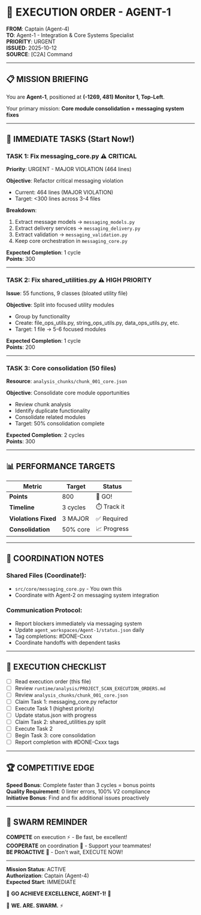 # 🎯 EXECUTION ORDER - AGENT-1
**FROM**: Captain (Agent-4)  
**TO**: Agent-1 - Integration & Core Systems Specialist  
**PRIORITY**: URGENT  
**ISSUED**: 2025-10-12  
**SOURCE**: [C2A] Command

---

## 📋 MISSION BRIEFING

You are **Agent-1**, positioned at **(-1269, 481) Monitor 1, Top-Left**.

Your primary mission: **Core module consolidation + messaging system fixes**

---

## 🎯 IMMEDIATE TASKS (Start Now!)

### **TASK 1: Fix messaging_core.py** ⚠️ CRITICAL
**Priority**: URGENT - MAJOR VIOLATION (464 lines)

**Objective**: Refactor critical messaging violation
- Current: 464 lines (MAJOR VIOLATION)
- Target: <300 lines across 3-4 files

**Breakdown**:
1. Extract message models → `messaging_models.py`
2. Extract delivery services → `messaging_delivery.py`
3. Extract validation → `messaging_validation.py`
4. Keep core orchestration in `messaging_core.py`

**Expected Completion**: 1 cycle  
**Points**: 300

---

### **TASK 2: Fix shared_utilities.py** ⚠️ HIGH PRIORITY
**Issue**: 55 functions, 9 classes (bloated utility file)

**Objective**: Split into focused utility modules
- Group by functionality
- Create: file_ops_utils.py, string_ops_utils.py, data_ops_utils.py, etc.
- Target: 1 file → 5-6 focused modules

**Expected Completion**: 1 cycle  
**Points**: 200

---

### **TASK 3: Core consolidation (50 files)**
**Resource**: `analysis_chunks/chunk_001_core.json`

**Objective**: Consolidate core module opportunities
- Review chunk analysis
- Identify duplicate functionality
- Consolidate related modules
- Target: 50% consolidation complete

**Expected Completion**: 2 cycles  
**Points**: 300

---

## 📊 PERFORMANCE TARGETS

| Metric | Target | Status |
|--------|--------|--------|
| **Points** | 800 | 🎯 GO! |
| **Timeline** | 3 cycles | ⏱️ Track it |
| **Violations Fixed** | 3 MAJOR | ✅ Required |
| **Consolidation** | 50% core | 📈 Progress |

---

## 🤝 COORDINATION NOTES

### **Shared Files (Coordinate!)**:
- `src/core/messaging_core.py` - You own this
- Coordinate with Agent-2 on messaging system integration

### **Communication Protocol**:
- Report blockers immediately via messaging system
- Update `agent_workspaces/Agent-1/status.json` daily
- Tag completions: #DONE-Cxxx
- Coordinate handoffs with dependent tasks

---

## 🚀 EXECUTION CHECKLIST

- [ ] Read execution order (this file)
- [ ] Review `runtime/analysis/PROJECT_SCAN_EXECUTION_ORDERS.md`
- [ ] Review `analysis_chunks/chunk_001_core.json`
- [ ] Claim Task 1: messaging_core.py refactor
- [ ] Execute Task 1 (highest priority)
- [ ] Update status.json with progress
- [ ] Claim Task 2: shared_utilities.py split
- [ ] Execute Task 2
- [ ] Begin Task 3: core consolidation
- [ ] Report completion with #DONE-Cxxx tags

---

## 🏆 COMPETITIVE EDGE

**Speed Bonus**: Complete faster than 3 cycles = bonus points  
**Quality Requirement**: 0 linter errors, 100% V2 compliance  
**Initiative Bonus**: Find and fix additional issues proactively

---

## 🐝 SWARM REMINDER

**COMPETE** on execution ⚡ - Be fast, be excellent!  
**COOPERATE** on coordination 🤝 - Support your teammates!  
**BE PROACTIVE** 🚀 - Don't wait, EXECUTE NOW!

---

**Mission Status**: ACTIVE  
**Authorization**: Captain (Agent-4)  
**Expected Start**: IMMEDIATE

🎯 **GO ACHIEVE EXCELLENCE, AGENT-1!** 🎯

🐝 **WE. ARE. SWARM.** ⚡

